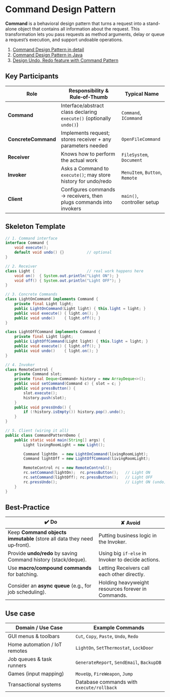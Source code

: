 # Command Design Pattern

**Command** is a behavioral design pattern that turns a request into a stand-alone object that contains all information about the request. This transformation lets you pass requests as method arguments, delay or queue a request’s execution, and support undoable operations.

1. [Command Design Pattern in detail](https://youtu.be/IEtwTB4Vt0E)
2. [Command Design Pattern in Java](https://medium.com/@akshatsharma0610/command-design-pattern-in-java-1b8bbb699ff7)
3. [Design Undo, Redo feature with Command Pattern](https://www.youtube.com/watch?v=E1lce5CWhE0)

## Key Participants

| Role | Responsibility & Rule‑of‑Thumb | Typical Name |
| --- | --- | --- |
| **Command** | Interface/abstract class declaring `execute()` (optionally `undo()`) | `Command`, `ICommand` |
| **ConcreteCommand** | Implements request; stores receiver + any parameters needed | `OpenFileCommand` |
| **Receiver** | Knows how to perform the actual work | `FileSystem`, `Document` |
| **Invoker** | Asks a Command to `execute()`; may store history for undo/redo | `MenuItem`, `Button`, `Remote` |
| **Client** | Configures commands → receivers, then plugs commands into invokers | `main()`, controller setup |

## Skeleton Template

```java
// 1. Command interface
interface Command {
    void execute();
    default void undo() {}          // optional
}

// 2. Receiver
class Light {                       // real work happens here
    void on()  { System.out.println("Light ON"); }
    void off() { System.out.println("Light OFF"); }
}

// 3. Concrete Commands
class LightOnCommand implements Command {
    private final Light light;
    public LightOnCommand(Light light) { this.light = light; }
    public void execute() { light.on(); }
    public void undo()    { light.off(); }
}

class LightOffCommand implements Command {
    private final Light light;
    public LightOffCommand(Light light) { this.light = light; }
    public void execute() { light.off(); }
    public void undo()    { light.on(); }
}

// 4. Invoker
class RemoteControl {
    private Command slot;
    private final Deque<Command> history = new ArrayDeque<>();
    public void setCommand(Command c) { slot = c; }
    public void pressButton() {
        slot.execute();
        history.push(slot);
    }
    public void pressUndo() {
        if (!history.isEmpty()) history.pop().undo();
    }
}

// 5. Client (wiring it all)
public class CommandPatternDemo {
    public static void main(String[] args) {
        Light livingRoomLight = new Light();

        Command lightOn  = new LightOnCommand(livingRoomLight);
        Command lightOff = new LightOffCommand(livingRoomLight);

        RemoteControl rc = new RemoteControl();
        rc.setCommand(lightOn);  rc.pressButton();   // Light ON
        rc.setCommand(lightOff); rc.pressButton();   // Light OFF
        rc.pressUndo();                              // Light ON (undo)
    }
}

```

## Best‑Practice

| ✔️ Do | ✘ Avoid |
| --- | --- |
| Keep **Command objects immutable** (store all data they need up‑front). | Putting business logic in the Invoker. |
| Provide **undo/redo** by saving Command history (stack/deque). | Using big `if‑else` in Invoker to decide actions. |
| Use **macro/compound commands** for batching. | Letting Receivers call each other directly. |
| Consider an **async queue** (e.g., for job scheduling). | Holding heavyweight resources forever in Commands. |

## Use case

| Domain / Use Case | Example Commands |
| --- | --- |
| GUI menus & toolbars | `Cut`, `Copy`, `Paste`, `Undo`, `Redo` |
| Home automation / IoT remotes | `LightOn`, `SetThermostat`, `LockDoor` |
| Job queues & task runners | `GenerateReport`, `SendEmail`, `BackupDB` |
| Games (input mapping) | `MoveUp`, `FireWeapon`, `Jump` |
| Transactional systems | Database commands with `execute/rollback` |
